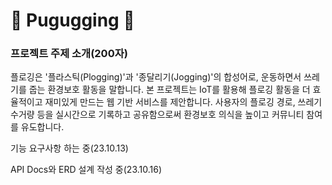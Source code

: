 # 🌱 Pugugging 🌱

### 프로젝트 주제 소개(200자)

플로깅은 '플라스틱(Plogging)'과 '종달리기(Jogging)'의 합성어로, 운동하면서 쓰레기를 줍는 환경보호 활동을 말합니다. 본 프로젝트는 IoT를 활용해 플로깅 활동을 더 효율적이고 재미있게 만드는 웹 기반 서비스를 제안합니다. 사용자의 플로깅 경로, 쓰레기 수거량 등을 실시간으로 기록하고 공유함으로써 환경보호 의식을 높이고 커뮤니티 참여를 유도합니다.

기능 요구사항 하는 중(23.10.13)

API Docs와 ERD 설계 작성 중(23.10.16)